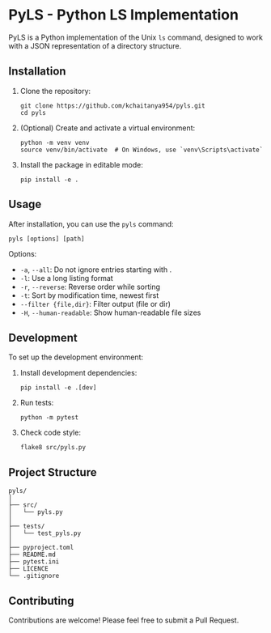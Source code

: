# PyLS - Python LS Implementation

PyLS is a Python implementation of the Unix `ls` command, designed to work with a JSON representation of a directory structure.

## Installation

1. Clone the repository:
   ```
   git clone https://github.com/kchaitanya954/pyls.git
   cd pyls
   ```

2. (Optional) Create and activate a virtual environment:
   ```
   python -m venv venv
   source venv/bin/activate  # On Windows, use `venv\Scripts\activate`
   ```

3. Install the package in editable mode:
   ```
   pip install -e .
   ```

## Usage

After installation, you can use the `pyls` command:

```
pyls [options] [path]
```

Options:
- `-a`, `--all`: Do not ignore entries starting with .
- `-l`: Use a long listing format
- `-r`, `--reverse`: Reverse order while sorting
- `-t`: Sort by modification time, newest first
- `--filter {file,dir}`: Filter output (file or dir)
- `-H`, `--human-readable`: Show human-readable file sizes

## Development

To set up the development environment:

1. Install development dependencies:
   ```
   pip install -e .[dev]
   ```

2. Run tests:
   ```
   python -m pytest
   ```

3. Check code style:
   ```
   flake8 src/pyls.py
   ```

## Project Structure

```
pyls/
│
├── src/
│   └── pyls.py
│
├── tests/
│   └── test_pyls.py
│
├── pyproject.toml
├── README.md
├── pytest.ini
├── LICENCE
└── .gitignore

```

## Contributing

Contributions are welcome! Please feel free to submit a Pull Request.